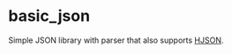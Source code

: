 # basic_json

Simple JSON library with parser that also supports [HJSON](https://hjson.github.io/).
